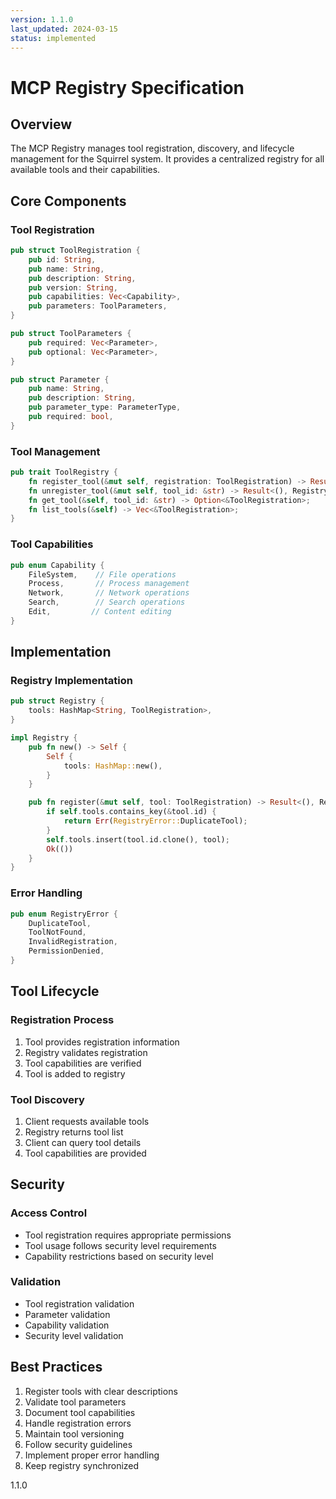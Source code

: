 ```yaml
---
version: 1.1.0
last_updated: 2024-03-15
status: implemented
---
```


# MCP Registry Specification

## Overview
The MCP Registry manages tool registration, discovery, and lifecycle management for the Squirrel system. It provides a centralized registry for all available tools and their capabilities.

## Core Components

### Tool Registration
```rust
pub struct ToolRegistration {
    pub id: String,
    pub name: String,
    pub description: String,
    pub version: String,
    pub capabilities: Vec<Capability>,
    pub parameters: ToolParameters,
}

pub struct ToolParameters {
    pub required: Vec<Parameter>,
    pub optional: Vec<Parameter>,
}

pub struct Parameter {
    pub name: String,
    pub description: String,
    pub parameter_type: ParameterType,
    pub required: bool,
}
```

### Tool Management
```rust
pub trait ToolRegistry {
    fn register_tool(&mut self, registration: ToolRegistration) -> Result<(), RegistryError>;
    fn unregister_tool(&mut self, tool_id: &str) -> Result<(), RegistryError>;
    fn get_tool(&self, tool_id: &str) -> Option<&ToolRegistration>;
    fn list_tools(&self) -> Vec<&ToolRegistration>;
}
```

### Tool Capabilities
```rust
pub enum Capability {
    FileSystem,    // File operations
    Process,       // Process management
    Network,       // Network operations
    Search,        // Search operations
    Edit,         // Content editing
}
```

## Implementation

### Registry Implementation
```rust
pub struct Registry {
    tools: HashMap<String, ToolRegistration>,
}

impl Registry {
    pub fn new() -> Self {
        Self {
            tools: HashMap::new(),
        }
    }

    pub fn register(&mut self, tool: ToolRegistration) -> Result<(), RegistryError> {
        if self.tools.contains_key(&tool.id) {
            return Err(RegistryError::DuplicateTool);
        }
        self.tools.insert(tool.id.clone(), tool);
        Ok(())
    }
}
```

### Error Handling
```rust
pub enum RegistryError {
    DuplicateTool,
    ToolNotFound,
    InvalidRegistration,
    PermissionDenied,
}
```

## Tool Lifecycle

### Registration Process
1. Tool provides registration information
2. Registry validates registration
3. Tool capabilities are verified
4. Tool is added to registry

### Tool Discovery
1. Client requests available tools
2. Registry returns tool list
3. Client can query tool details
4. Tool capabilities are provided

## Security

### Access Control
- Tool registration requires appropriate permissions
- Tool usage follows security level requirements
- Capability restrictions based on security level

### Validation
- Tool registration validation
- Parameter validation
- Capability validation
- Security level validation

## Best Practices
1. Register tools with clear descriptions
2. Validate tool parameters
3. Document tool capabilities
4. Handle registration errors
5. Maintain tool versioning
6. Follow security guidelines
7. Implement proper error handling
8. Keep registry synchronized

<version>1.1.0</version>